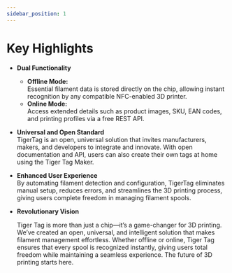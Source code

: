 ```yaml
---
sidebar_position: 1
---
```


# Key Highlights

- **Dual Functionality**

  - **Offline Mode:**  
    Essential filament data is stored directly on the chip, allowing instant recognition by any compatible NFC-enabled 3D printer.
  - **Online Mode:**  
    Access extended details such as product images, SKU, EAN codes, and printing profiles via a free REST API.

- **Universal and Open Standard**  
  TigerTag is an open, universal solution that invites manufacturers, makers, and developers to integrate and innovate. With open documentation and API, users can also create their own tags at home using the Tiger Tag Maker.

- **Enhanced User Experience**  
  By automating filament detection and configuration, TigerTag eliminates manual setup, reduces errors, and streamlines the 3D printing process, giving users complete freedom in managing filament spools.

- **Revolutionary Vision**

  Tiger Tag is more than just a chip—it’s a game-changer for 3D printing. We’ve created an open, universal, and intelligent solution that makes filament management effortless. Whether offline or online, Tiger Tag ensures that every spool is recognized instantly, giving users total freedom while maintaining a seamless experience. The future of 3D printing starts here.
